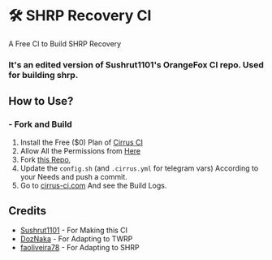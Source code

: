 # 🛠️ SHRP Recovery CI
A Free CI to Build SHRP Recovery

### It's an edited version of Sushrut1101's OrangeFox CI repo. Used for building shrp.

## How to Use?
### - Fork and Build

1. Install the Free ($0) Plan of [Cirrus CI](https://github.com/marketplace/cirrus-ci)
2. Allow All the Permissions from [Here](https://github.com/apps/cirrus-ci/installations/new)
3. Fork [this Repo](https://github.com/Recoveries-CI/SHRP-CI),
4. Update the ```config.sh``` (and ```.cirrus.yml``` for telegram vars) According to your Needs and push a commit.
5. Go to [cirrus-ci.com](https://cirrus-ci.com) And see the Build Logs.

## Credits
- [Sushrut1101](https://github.com/Sushrut1101) - For Making this CI
- [DozNaka](https://github.com/DozNaka) - For Adapting to TWRP
- [faoliveira78](https://github.com/faoliveira78) - For Adapting to SHRP
